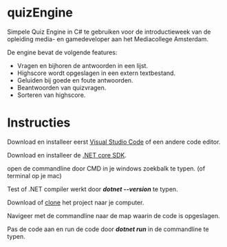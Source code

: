 # quizEngine
Simpele Quiz Engine in C# te gebruiken voor de introductieweek van de opleiding media- en gamedeveloper aan het Mediacollege Amsterdam.

De engine bevat de volgende features:
  + Vragen en bijhoren de antwoorden in een lijst.
  + Highscore wordt opgeslagen in een extern textbestand.
  + Geluiden bij goede en foute antwoorden.
  + Beantwoorden van quizvragen.
  + Sorteren van highscore.

# Instructies

Download en installeer eerst [Visual Studio Code](https://code.visualstudio.com/) of een andere code editor.

Download en installeer de [.NET core SDK](https://dotnet.microsoft.com/download).

open de commandline door CMD in je windows zoekbalk te typen. (of terminal op je mac)

Test of .NET compiler werkt door **_dotnet --version_** te typen.

Download of [clone](https://help.github.com/en/articles/cloning-a-repository) het project naar je computer.

Navigeer met de commandline naar de map waarin de code is opgeslagen. 

Pas de code aan en run de code door **_dotnet run_** in de commandline te typen.
